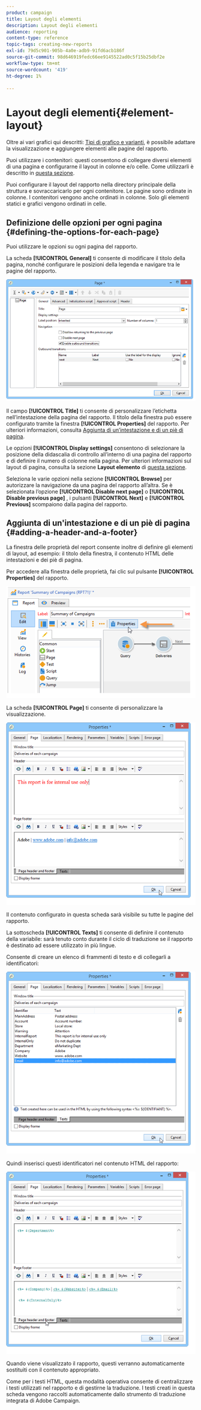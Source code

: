 ```yaml
---
product: campaign
title: Layout degli elementi
description: Layout degli elementi
audience: reporting
content-type: reference
topic-tags: creating-new-reports
exl-id: 79d5c901-905b-4a0e-adb9-91fd6acb186f
source-git-commit: 98d646919fedc66ee9145522ad0c5f15b25dbf2e
workflow-type: tm+mt
source-wordcount: '419'
ht-degree: 1%

---
```


# Layout degli elementi{#element-layout}

Oltre ai vari grafici qui descritti: [Tipi di grafico e varianti](../../reporting/using/creating-a-chart.md#chart-types-and-variants), è possibile adattare la visualizzazione e aggiungere elementi alle pagine del rapporto.

Puoi utilizzare i contenitori: questi consentono di collegare diversi elementi di una pagina e configurarne il layout in colonne e/o celle. Come utilizzarli è descritto in [questa sezione](../../web/using/defining-web-forms-layout.md#creating-containers).

Puoi configurare il layout del rapporto nella directory principale della struttura e sovraccaricarlo per ogni contenitore. Le pagine sono ordinate in colonne. I contenitori vengono anche ordinati in colonne. Solo gli elementi statici e grafici vengono ordinati in celle.

## Definizione delle opzioni per ogni pagina {#defining-the-options-for-each-page}

Puoi utilizzare le opzioni su ogni pagina del rapporto.

La scheda **[!UICONTROL General]** ti consente di modificare il titolo della pagina, nonché configurare le posizioni della legenda e navigare tra le pagine del rapporto.

![](assets/s_ncs_advuser_report_wizard_022.png)

Il campo **[!UICONTROL Title]** ti consente di personalizzare l’etichetta nell’intestazione della pagina del rapporto. Il titolo della finestra può essere configurato tramite la finestra **[!UICONTROL Properties]** del rapporto. Per ulteriori informazioni, consulta [Aggiunta di un’intestazione e di un piè di pagina](#adding-a-header-and-a-footer).

Le opzioni **[!UICONTROL Display settings]** consentono di selezionare la posizione della didascalia di controllo all’interno di una pagina del rapporto e di definire il numero di colonne nella pagina. Per ulteriori informazioni sul layout di pagina, consulta la sezione **Layout elemento** di [questa sezione](../../web/using/defining-web-forms-layout.md#positioning-the-fields-on-the-page).

Seleziona le varie opzioni nella sezione **[!UICONTROL Browse]** per autorizzare la navigazione da una pagina del rapporto all’altra. Se è selezionata l’opzione **[!UICONTROL Disable next page]** o **[!UICONTROL Disable previous page]** , i pulsanti **[!UICONTROL Next]** e **[!UICONTROL Previous]** scompaiono dalla pagina del rapporto.

## Aggiunta di un&#39;intestazione e di un piè di pagina {#adding-a-header-and-a-footer}

La finestra delle proprietà del report consente inoltre di definire gli elementi di layout, ad esempio: il titolo della finestra, il contenuto HTML delle intestazioni e dei piè di pagina.

Per accedere alla finestra delle proprietà, fai clic sul pulsante **[!UICONTROL Properties]** del rapporto.

![](assets/reporting_properties.png)

La scheda **[!UICONTROL Page]** ti consente di personalizzare la visualizzazione.

![](assets/s_ncs_advuser_report_properties_04.png)

Il contenuto configurato in questa scheda sarà visibile su tutte le pagine del rapporto.

La sottoscheda **[!UICONTROL Texts]** ti consente di definire il contenuto della variabile: sarà tenuto conto durante il ciclo di traduzione se il rapporto è destinato ad essere utilizzato in più lingue.

Consente di creare un elenco di frammenti di testo e di collegarli a identificatori:

![](assets/s_ncs_advuser_report_properties_04a.png)

Quindi inserisci questi identificatori nel contenuto HTML del rapporto:

![](assets/s_ncs_advuser_report_properties_04b.png)

Quando viene visualizzato il rapporto, questi verranno automaticamente sostituiti con il contenuto appropriato.

Come per i testi HTML, questa modalità operativa consente di centralizzare i testi utilizzati nel rapporto e di gestirne la traduzione. I testi creati in questa scheda vengono raccolti automaticamente dallo strumento di traduzione integrata di Adobe Campaign.
